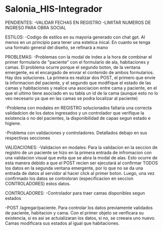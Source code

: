 # Salonia_HIS-Integrador
PENDIENTES: 
-VALIDAR FECHAS EN REGISTRO
-LIMITAR NUMEROS DE INGRESO PARA OBRA SOCIAL



ESTILOS:
-Codigo de estilos en su mayoria generado con chat gpt. Al menos en un principio para tener 
una estetica inical. En cuanto se tenga una formato general del diseño, se refinará a mano
 

 PROBLEMAS:
 -Problemas con la modal de index a la hora de combinar el primer formulario de "paciente" con el formulario de ala, habitaciones y camas. El problema ocurre porque el segundo boton, de la ventana emergente, es el encargado de enviar el contenido de ambos formularios. Hay dos soluciones. La primera es realizar dos POST, el primero que envie la informacion del paciente, y el segundo que modifique el estado de las camas y habitaciones y realice una asociacion entre cama y paciente, en el que el ultimo tiene asociado en su tabla un id de la cama (aunque esto no lo veo necesario ya que en las camas se podra localizar al paciente)
 
 -Problema con modales en REGISTRO solucionados faltaria una correcta validadcion de los datos ingresados y un controlador que verifique la existencia o no del pacientes, la disponibilidad de capas segun estado e higiene.

 -Problema con validaciones y controladores. Detallados debajo en sus respectivas secciones 
 

 VALIDACIONES: 
 -Validacion en modales: Para la validacion en la seccion de registro de un paciente se hizo en la primera entrada de infromacion con una validacion visual que evita que se abra la modal de alas. Esto ocurre de esta manera debido a que el POST recien ser ejecutará al confirmar TODOS los datos en la segunda ventana emergente, por lo que no se da una entrada de datos al servidor al hacer click al primer boton. Luego, una vez confirmado los datos se controloran (especificacion en seccion CONTROLADORES) estos datos.

 CONTROLADORES:
 -Controlador para traer camas disponibles segun estados
 
 -POST /agregar/paciente. Para controlar los datos previamente validados de paciente, habitacion y cama. Con el primer objeto se verificara su existencia, si es asi se actuializaran los datos, si no, se creeara uno nuevo. Camas modificara sus estados al igual que habitaciones. 

